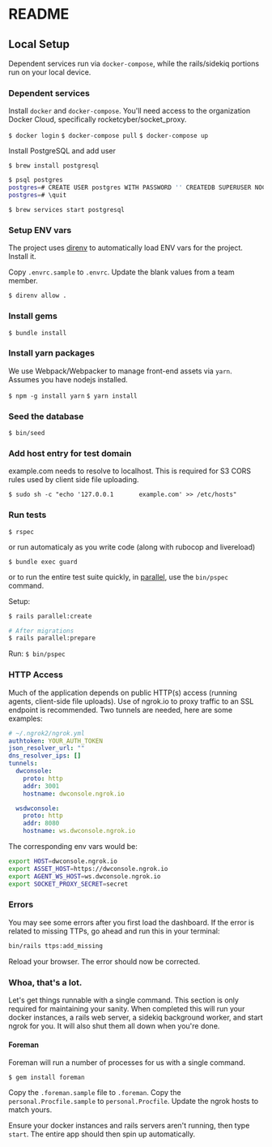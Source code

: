 # README



## Local Setup
Dependent services run via `docker-compose`, while the rails/sidekiq portions run on your local device.

### Dependent services
Install `docker` and `docker-compose`. You'll need access to the organization Docker Cloud, specifically rocketcyber/socket_proxy.

`$ docker login`
`$ docker-compose pull`
`$ docker-compose up`

Install PostgreSQL and add user

`$ brew install postgresql`

```sh
$ psql postgres
postgres=# CREATE USER postgres WITH PASSWORD '' CREATEDB SUPERUSER NOCREATEROLE;
postgres=# \quit
```

`$ brew services start postgresql`

### Setup ENV vars

The project uses [direnv](https://github.com/direnv/direnv) to automatically load ENV vars for the project. Install it.

Copy `.envrc.sample` to `.envrc`. Update the blank values from a team member.

`$ direnv allow .`

### Install gems

`$ bundle install`

### Install yarn packages
We use Webpack/Webpacker to manage front-end assets via `yarn`. Assumes you have nodejs installed.

`$ npm -g install yarn`
`$ yarn install`

### Seed the database
`$ bin/seed`

### Add host entry for test domain

example.com needs to resolve to localhost. This is required for S3 CORS rules used by client side file uploading.

`$ sudo sh -c "echo '127.0.0.1       example.com' >> /etc/hosts"`

### Run tests

`$ rspec`

or run automaticaly as you write code (along with rubocop and livereload)

`$ bundle exec guard`

or to run the entire test suite quickly, in [parallel](https://github.com/grosser/parallel_tests), use the `bin/pspec` command.

Setup:
```sh
$ rails parallel:create

# After migrations
$ rails parallel:prepare
```

Run:
`$ bin/pspec`

### HTTP Access
Much of the application depends on public HTTP(s) access (running agents, client-side file uploads). Use of ngrok.io to proxy traffic to an SSL endpoint is recommended. Two tunnels are needed, here are some examples:
```yml
# ~/.ngrok2/ngrok.yml
authtoken: YOUR_AUTH_TOKEN
json_resolver_url: ""
dns_resolver_ips: []
tunnels:
  dwconsole:
    proto: http
    addr: 3001
    hostname: dwconsole.ngrok.io

  wsdwconsole:
    proto: http
    addr: 8080
    hostname: ws.dwconsole.ngrok.io
```

The corresponding env vars would be:

```sh
export HOST=dwconsole.ngrok.io
export ASSET_HOST=https://dwconsole.ngrok.io
export AGENT_WS_HOST=ws.dwconsole.ngrok.io
export SOCKET_PROXY_SECRET=secret
```

### Errors
You may see some errors after you first load the dashboard. If the error is related to missing TTPs, go ahead and run this in your terminal:
```sh
bin/rails ttps:add_missing
```

Reload your browser. The error should now be corrected.

### Whoa, that's a lot.
Let's get things runnable with a single command. This section is only required for maintaining your sanity. When completed this will run your docker instances, a rails web server, a sidekiq background worker, and start ngrok for you. It will also shut them all down when you're done.

#### Foreman
Foreman will run a number of processes for us with a single command.

`$ gem install foreman`

Copy the `.foreman.sample` file to `.foreman`.
Copy the `personal.Procfile.sample` to `personal.Procfile`. Update the ngrok hosts to match yours.

Ensure your docker instances and rails servers aren't running, then type `start`. The entire app should then spin up automatically.
